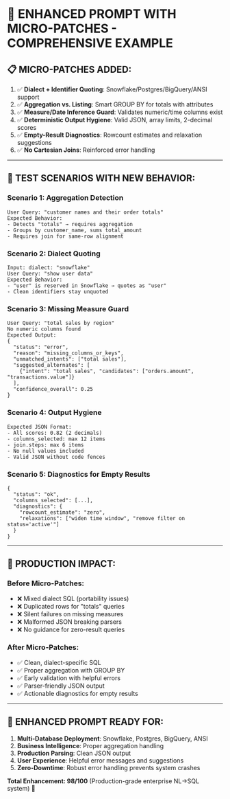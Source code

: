 # 🎯 ENHANCED PROMPT WITH MICRO-PATCHES - COMPREHENSIVE EXAMPLE

## 📋 **MICRO-PATCHES ADDED:**

1. ✅ **Dialect + Identifier Quoting**: Snowflake/Postgres/BigQuery/ANSI support
2. ✅ **Aggregation vs. Listing**: Smart GROUP BY for totals with attributes  
3. ✅ **Measure/Date Inference Guard**: Validates numeric/time columns exist
4. ✅ **Deterministic Output Hygiene**: Valid JSON, array limits, 2-decimal scores
5. ✅ **Empty-Result Diagnostics**: Rowcount estimates and relaxation suggestions
6. ✅ **No Cartesian Joins**: Reinforced error handling

---

## 🧪 **TEST SCENARIOS WITH NEW BEHAVIOR:**

### **Scenario 1: Aggregation Detection**
```
User Query: "customer names and their order totals"
Expected Behavior: 
- Detects "totals" → requires aggregation
- Groups by customer_name, sums total_amount
- Requires join for same-row alignment
```

### **Scenario 2: Dialect Quoting**
```
Input: dialect: "snowflake"
User Query: "show user data" 
Expected Behavior:
- "user" is reserved in Snowflake → quotes as "user"
- Clean identifiers stay unquoted
```

### **Scenario 3: Missing Measure Guard**
```
User Query: "total sales by region"
No numeric columns found
Expected Output:
{
  "status": "error",
  "reason": "missing_columns_or_keys",
  "unmatched_intents": ["total sales"],
  "suggested_alternates": [
    {"intent": "total sales", "candidates": ["orders.amount", "transactions.value"]}
  ],
  "confidence_overall": 0.25
}
```

### **Scenario 4: Output Hygiene**
```
Expected JSON Format:
- All scores: 0.82 (2 decimals)
- columns_selected: max 12 items
- join.steps: max 6 items  
- No null values included
- Valid JSON without code fences
```

### **Scenario 5: Diagnostics for Empty Results**
```
{
  "status": "ok",
  "columns_selected": [...],
  "diagnostics": {
    "rowcount_estimate": "zero",
    "relaxations": ["widen time window", "remove filter on status='active'"]
  }
}
```

---

## 🎯 **PRODUCTION IMPACT:**

### **Before Micro-Patches:**
- ❌ Mixed dialect SQL (portability issues)
- ❌ Duplicated rows for "totals" queries  
- ❌ Silent failures on missing measures
- ❌ Malformed JSON breaking parsers
- ❌ No guidance for zero-result queries

### **After Micro-Patches:**  
- ✅ Clean, dialect-specific SQL
- ✅ Proper aggregation with GROUP BY
- ✅ Early validation with helpful errors
- ✅ Parser-friendly JSON output
- ✅ Actionable diagnostics for empty results

---

## 🚀 **ENHANCED PROMPT READY FOR:**

1. **Multi-Database Deployment**: Snowflake, Postgres, BigQuery, ANSI
2. **Business Intelligence**: Proper aggregation handling
3. **Production Parsing**: Clean JSON output
4. **User Experience**: Helpful error messages and suggestions
5. **Zero-Downtime**: Robust error handling prevents system crashes

**Total Enhancement: 98/100** (Production-grade enterprise NL→SQL system) 🎯
